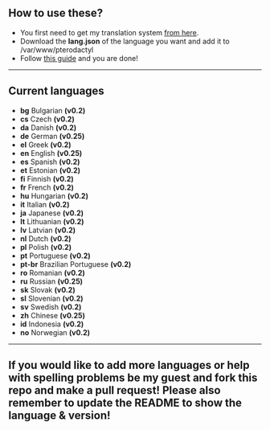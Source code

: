 ## How to use these?

* You first need to get my translation system [from here](https://github.com/yesBad/pterodactyl-custom-translations/tree/system).
* Download the **lang.json** of the language you want and add it to /var/www/pterodactyl
* Follow [this guide](https://pterodactyl.io/community/customization/panel.html) and you are done!

--------------------------

## Current languages

* **bg** Bulgarian __(v0.2)__
* **cs** Czech __(v0.2)__
* **da** Danish __(v0.2)__
* **de** German __(v0.25)__
* **el** Greek __(v0.2)__
* **en** English __(v0.25)__
* **es** Spanish __(v0.2)__
* **et** Estonian __(v0.2)__
* **fi** Finnish __(v0.2)__
* **fr** French __(v0.2)__
* **hu** Hungarian __(v0.2)__
* **it** Italian __(v0.2)__
* **ja** Japanese __(v0.2)__
* **lt** Lithuanian __(v0.2)__
* **lv** Latvian __(v0.2)__
* **nl** Dutch __(v0.2)__
* **pl** Polish __(v0.2)__
* **pt** Portuguese __(v0.2)__
* **pt-br** Brazilian Portuguese __(v0.2)__
* **ro** Romanian __(v0.2)__
* **ru** Russian __(v0.25)__
* **sk** Slovak __(v0.2)__
* **sl** Slovenian __(v0.2)__
* **sv** Swedish __(v0.2)__
* **zh** Chinese __(v0.25)__
* **id** Indonesia __(v0.2)__
* **no** Norwegian __(v0.2)__

--------------------------


## If you would like to add more languages or help with spelling problems be my guest and fork this repo and make a pull request! Please also remember to update the README to show the language & version!
